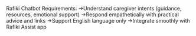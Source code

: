 Rafiki Chatbot Requirements:
->Understand caregiver intents (guidance, resources, emotional support)
->Respond empathetically with practical advice and links
->Support English language only
->Integrate smoothly with Rafiki Assist app
